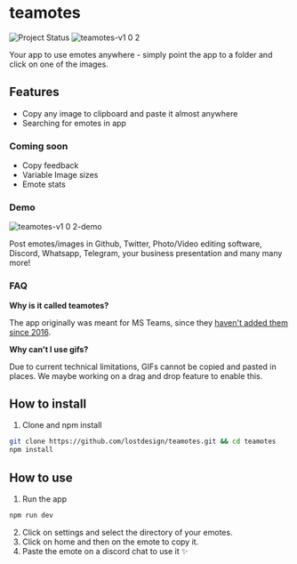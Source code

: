 # teamotes
![Project Status](https://img.shields.io/badge/Status-WIP%20🚧-orange)
![teamotes-v1 0 2](https://user-images.githubusercontent.com/5164617/90266303-0e7e5180-de54-11ea-98ad-ae8abdcdbf53.gif)

Your app to use emotes anywhere - simply point the app to a folder and click on one of the images.

## Features
- Copy any image to clipboard and paste it almost anywhere
- Searching for emotes in app

### Coming soon
- Copy feedback
- Variable Image sizes
- Emote stats

### Demo
![teamotes-v1 0 2-demo](https://user-images.githubusercontent.com/5164617/90267087-594c9900-de55-11ea-83c2-9282ac7b7e4a.gif)

Post emotes/images in Github, Twitter, Photo/Video editing software, Discord, Whatsapp, Telegram, your business presentation and many many more!

### FAQ
**Why is it called teamotes?**

The app originally was meant for MS Teams, since they [haven't added them since 2016](https://microsoftteams.uservoice.com/forums/555103-public/suggestions/16934329-allow-adding-custom-emoji-memes-gifs-reactions).

**Why can't I use gifs?**

Due to current technical limitations, GIFs cannot be copied and pasted in places. We maybe working on a drag and drop feature to enable this.



## How to install
1. Clone and npm install
```bash
git clone https://github.com/lostdesign/teamotes.git && cd teamotes
npm install
```
## How to use
1. Run the app
```bash
npm run dev
```
2. Click on settings and select the directory of your emotes.
3. Click on home and then on the emote to copy it.
4. Paste the emote on a discord chat to use it :sparkles:
